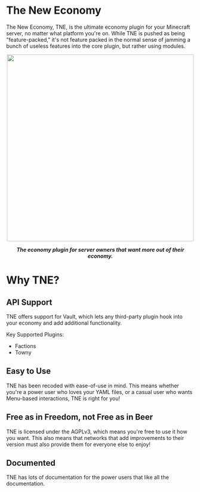 # The New Economy
The New Economy, TNE, is the ultimate economy plugin for your Minecraft server, no matter what platform you're on. While
TNE is pushed as being "feature-packed," it's not feature packed in the normal sense of jamming a bunch of useless features
into the core plugin, but rather using modules.

<p align="center">
    <img src="https://i.imgur.com/eDlmaed.png" width="500" />
</p>    
<p align="center">    
<i><b>The economy plugin for server owners that want more out of their economy.</b></i>
</p>

# Why TNE?

## API Support
TNE offers support for Vault, which lets any third-party plugin hook into your economy and add additional functionality.

Key Supported Plugins:
- Factions
- Towny

## Easy to Use
TNE has been recoded with ease-of-use in mind. This means whether you're a power user who loves your YAML files, or a
casual user who wants Menu-based interactions, TNE is right for you!

## Free as in Freedom, not Free as in Beer
TNE is licensed under the AGPLv3, which means you're free to use it how you want. This also means that networks that add
improvements to their version must also provide them for everyone else to enjoy!

## Documented
TNE has lots of documentation for the power users that like all the documentation.
